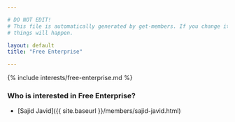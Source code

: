```yaml
---

# DO NOT EDIT!
# This file is automatically generated by get-members. If you change it, bad
# things will happen.

layout: default
title: "Free Enterprise"

---
```


{% include interests/free-enterprise.md %}

### Who is interested in Free Enterprise?


* [Sajid Javid]({{ site.baseurl }}/members/sajid-javid.html)
